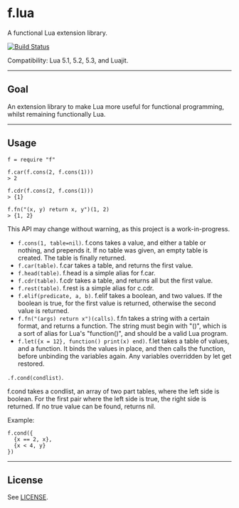 # f.lua

A functional Lua extension library.

[![Build Status](https://travis-ci.org/shakna-israel/f.lua.svg?branch=master)](https://travis-ci.org/shakna-israel/f.lua)

Compatibility: Lua 5.1, 5.2, 5.3, and Luajit.

---

## Goal

An extension library to make Lua more useful for functional programming, whilst remaining functionally Lua.

---

## Usage

```
f = require "f"

f.car(f.cons(2, f.cons(1)))
> 2

f.cdr(f.cons(2, f.cons(1)))
> {1}

f.fn("(x, y) return x, y")(1, 2)
> {1, 2}
```

This API may change without warning, as this project is a work-in-progress.

* ```f.cons(1, table=nil)```. f.cons takes a value, and either a table or nothing, and prepends it. If no table was given, an empty table is created. The table is finally returned.
* ```f.car(table)```. f.car takes a table, and returns the first value.
* ```f.head(table)```. f.head is a simple alias for f.car.
* ```f.cdr(table)```. f.cdr takes a table, and returns all but the first value.
* ```f.rest(table)```. f.rest is a simple alias for c.cdr.
* ```f.elif(predicate, a, b)```. f.elif takes a boolean, and two values. If the boolean is true, for the first value is returned, otherwise the second value is returned.
* ```f.fn("(args) return x")(calls)```. f.fn takes a string with a certain format, and returns a function. The string must begin with "()", which is a sort of alias for Lua's "function()", and should be a valid Lua program.
* ```f.let({x = 12}, function() print(x) end)```. f.let takes a table of values, and a function. It binds the values in place, and then calls the function, before unbinding the variables again. Any variables overridden by let get restored.

```.f.cond(condlist)```.

f.cond takes a condlist, an array of two part tables, where the left side is boolean. For the first pair where the left side is true, the right side is returned. If no true value can be found, returns nil.

Example:

```
f.cond({
  {x == 2, x},
  {x < 4, y}
})
```

---

## License

See [LICENSE](LICENSE).
